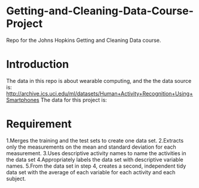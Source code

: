 # Getting-and-Cleaning-Data-Course-Project
Repo for the Johns Hopkins Getting and Cleaning Data course.
# Introduction
The data in this repo is about wearable computing, and the the data source is: http://archive.ics.uci.edu/ml/datasets/Human+Activity+Recognition+Using+Smartphones
The data for this project is:
# Requirement
1.Merges the training and the test sets to create one data set.
2.Extracts only the measurements on the mean and standard deviation for each measurement.
3.Uses descriptive activity names to name the activities in the data set
4.Appropriately labels the data set with descriptive variable names.
5.From the data set in step 4, creates a second, independent tidy data set with the average of each variable for each activity and each subject.
 

